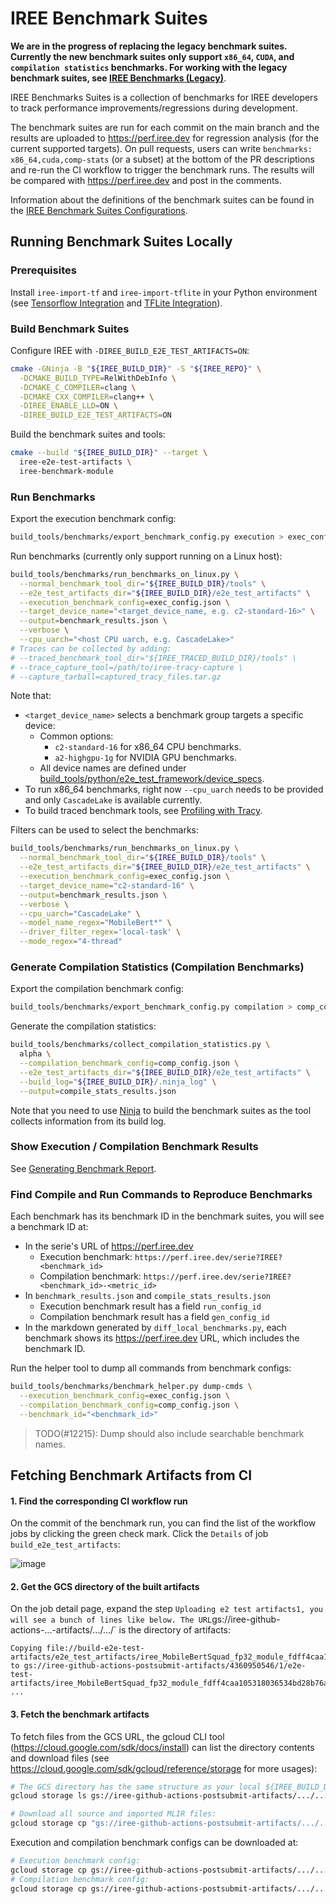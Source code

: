 # IREE Benchmark Suites

**We are in the progress of replacing the legacy benchmark suites. Currently the
new benchmark suites only support `x86_64`, `CUDA`, and `compilation statistics`
benchmarks. For working with the legacy benchmark suites, see
[IREE Benchmarks (Legacy)](/benchmarks/README.md)**.

IREE Benchmarks Suites is a collection of benchmarks for IREE developers to
track performance improvements/regressions during development.

The benchmark suites are run for each commit on the main branch and the results
are uploaded to https://perf.iree.dev for regression analysis (for the current
supported targets). On pull requests, users can write `benchmarks:
x86_64,cuda,comp-stats` (or a subset) at the bottom of the PR descriptions and
re-run the CI workflow to trigger the benchmark runs. The results will be
compared with https://perf.iree.dev and post in the comments.

Information about the definitions of the benchmark suites can be found in the
[IREE Benchmark Suites Configurations](/build_tools/python/benchmark_suites/iree/README.md).

## Running Benchmark Suites Locally

### Prerequisites

Install `iree-import-tf` and `iree-import-tflite` in your Python environment
(see
[Tensorflow Integration](https://openxla.github.io/iree/getting-started/tensorflow/)
and
[TFLite Integration](https://openxla.github.io/iree/getting-started/tflite/)).

### Build Benchmark Suites

Configure IREE with `-DIREE_BUILD_E2E_TEST_ARTIFACTS=ON`:

```sh
cmake -GNinja -B "${IREE_BUILD_DIR}" -S "${IREE_REPO}" \
  -DCMAKE_BUILD_TYPE=RelWithDebInfo \
  -DCMAKE_C_COMPILER=clang \
  -DCMAKE_CXX_COMPILER=clang++ \
  -DIREE_ENABLE_LLD=ON \
  -DIREE_BUILD_E2E_TEST_ARTIFACTS=ON
```

Build the benchmark suites and tools:

```sh
cmake --build "${IREE_BUILD_DIR}" --target \
  iree-e2e-test-artifacts \
  iree-benchmark-module
```

### Run Benchmarks

Export the execution benchmark config:

```sh
build_tools/benchmarks/export_benchmark_config.py execution > exec_config.json
```

Run benchmarks (currently only support running on a Linux host):

```sh
build_tools/benchmarks/run_benchmarks_on_linux.py \
  --normal_benchmark_tool_dir="${IREE_BUILD_DIR}/tools" \
  --e2e_test_artifacts_dir="${IREE_BUILD_DIR}/e2e_test_artifacts" \
  --execution_benchmark_config=exec_config.json \
  --target_device_name="<target_device_name, e.g. c2-standard-16>" \
  --output=benchmark_results.json \
  --verbose \
  --cpu_uarch="<host CPU uarch, e.g. CascadeLake>"
# Traces can be collected by adding:
# --traced_benchmark_tool_dir="${IREE_TRACED_BUILD_DIR}/tools" \
# --trace_capture_tool=/path/to/iree-tracy-capture \
# --capture_tarball=captured_tracy_files.tar.gz
```

Note that:

-   `<target_device_name>` selects a benchmark group targets a specific device:
    -   Common options:
        -   `c2-standard-16` for x86_64 CPU benchmarks.
        -   `a2-highgpu-1g` for NVIDIA GPU benchmarks.
    -   All device names are defined under
        [build_tools/python/e2e_test_framework/device_specs](/build_tools/python/e2e_test_framework/device_specs).
-   To run x86_64 benchmarks, right now `--cpu_uarch` needs to be provided and
    only `CascadeLake` is available currently.
-   To build traced benchmark tools, see
    [Profiling with Tracy](/docs/developers/developing_iree/profiling_with_tracy.md).

Filters can be used to select the benchmarks:

```sh
build_tools/benchmarks/run_benchmarks_on_linux.py \
  --normal_benchmark_tool_dir="${IREE_BUILD_DIR}/tools" \
  --e2e_test_artifacts_dir="${IREE_BUILD_DIR}/e2e_test_artifacts" \
  --execution_benchmark_config=exec_config.json \
  --target_device_name="c2-standard-16" \
  --output=benchmark_results.json \
  --verbose \
  --cpu_uarch="CascadeLake" \
  --model_name_regex="MobileBert*" \
  --driver_filter_regex='local-task' \
  --mode_regex="4-thread"
```

### Generate Compilation Statistics (Compilation Benchmarks)

Export the compilation benchmark config:

```sh
build_tools/benchmarks/export_benchmark_config.py compilation > comp_config.json
```

Generate the compilation statistics:

```sh
build_tools/benchmarks/collect_compilation_statistics.py \
  alpha \
  --compilation_benchmark_config=comp_config.json \
  --e2e_test_artifacts_dir="${IREE_BUILD_DIR}/e2e_test_artifacts" \
  --build_log="${IREE_BUILD_DIR}/.ninja_log" \
  --output=compile_stats_results.json
```

Note that you need to use [Ninja](https://ninja-build.org/) to build the
benchmark suites as the tool collects information from its build log.

### Show Execution / Compilation Benchmark Results

See
[Generating Benchmark Report](/build_tools/benchmarks/README.md#generating-benchmark-report).

### Find Compile and Run Commands to Reproduce Benchmarks

Each benchmark has its benchmark ID in the benchmark suites, you will see a
benchmark ID at:

-   In the serie's URL of https://perf.iree.dev
    -   Execution benchmark: `https://perf.iree.dev/serie?IREE?<benchmark_id>`
    -   Compilation benchmark:
        `https://perf.iree.dev/serie?IREE?<benchmark_id>-<metric_id>`
-   In `benchmark_results.json` and `compile_stats_results.json`
    -   Execution benchmark result has a field `run_config_id`
    -   Compilation benchmark result has a field `gen_config_id`
-   In the markdown generated by `diff_local_benchmarks.py`, each benchmark
    shows its https://perf.iree.dev URL, which includes the benchmark ID.

Run the helper tool to dump all commands from benchmark configs:

```sh
build_tools/benchmarks/benchmark_helper.py dump-cmds \
  --execution_benchmark_config=exec_config.json \
  --compilation_benchmark_config=comp_config.json \
  --benchmark_id="<benchmark_id>"
```

> TODO(#12215): Dump should also include searchable benchmark names.

## Fetching Benchmark Artifacts from CI

#### 1. Find the corresponding CI workflow run

On the commit of the benchmark run, you can find the list of the workflow jobs
by clicking the green check mark. Click the `Details` of job
`build_e2e_test_artifacts`:

![image](https://user-images.githubusercontent.com/2104162/223781032-c22e2922-2bd7-422d-abc2-d6ef0d31b0f8.png)

#### 2. Get the GCS directory of the built artifacts

On the job detail page, expand the step `Uploading e2 test artifacts1, you will
see a bunch of lines like below. The
URL`gs://iree-github-actions-...-artifacts/.../.../` is the directory of
artifacts:

```
Copying file://build-e2e-test-artifacts/e2e_test_artifacts/iree_MobileBertSquad_fp32_module_fdff4caa105318036534bd28b76a6fe34e6e2412752c1a000f50fafe7f01ef07/module.vmfb to gs://iree-github-actions-postsubmit-artifacts/4360950546/1/e2e-test-artifacts/iree_MobileBertSquad_fp32_module_fdff4caa105318036534bd28b76a6fe34e6e2412752c1a000f50fafe7f01ef07/module.vmfb
...
```

#### 3. Fetch the benchmark artifacts

To fetch files from the GCS URL, the gcloud CLI tool
(https://cloud.google.com/sdk/docs/install) can list the directory contents and
download files (see https://cloud.google.com/sdk/gcloud/reference/storage for
more usages):

```sh
# The GCS directory has the same structure as your local ${IREE_BUILD_DIR}/e2e_test_artifacts.
gcloud storage ls gs://iree-github-actions-postsubmit-artifacts/.../.../e2e-test-artifacts

# Download all source and imported MLIR files:
gcloud storage cp "gs://iree-github-actions-postsubmit-artifacts/.../.../e2e-test-artifacts/*.mlir" "<target_dir>"
```

Execution and compilation benchmark configs can be downloaded at:

```sh
# Execution benchmark config:
gcloud storage cp gs://iree-github-actions-postsubmit-artifacts/.../.../benchmark-config.json .
# Compilation benchmark config:
gcloud storage cp gs://iree-github-actions-postsubmit-artifacts/.../.../compilation-config.json .
```
